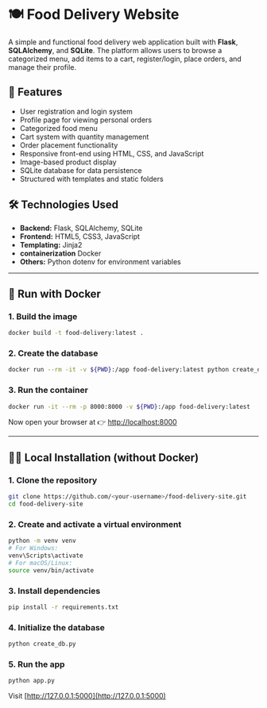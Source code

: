 # 🍽️ Food Delivery Website

A simple and functional food delivery web application built with **Flask**, **SQLAlchemy**, and **SQLite**. The platform allows users to browse a categorized menu, add items to a cart, register/login, place orders, and manage their profile.

## 🚀 Features

- User registration and login system
- Profile page for viewing personal orders
- Categorized food menu
- Cart system with quantity management
- Order placement functionality
- Responsive front-end using HTML, CSS, and JavaScript
- Image-based product display
- SQLite database for data persistence
- Structured with templates and static folders

## 🛠️ Technologies Used

- **Backend:** Flask, SQLAlchemy, SQLite
- **Frontend:** HTML5, CSS3, JavaScript
- **Templating:** Jinja2
- **containerization** Docker
- **Others:** Python dotenv for environment variables

---

## 🐳 Run with Docker

### 1. Build the image
```bash
docker build -t food-delivery:latest .
```

### 2. Create the database
```bash
docker run --rm -it -v ${PWD}:/app food-delivery:latest python create_db.py
```

### 3. Run the container
```bash
docker run -it --rm -p 8000:8000 -v ${PWD}:/app food-delivery:latest
```

Now open your browser at 👉 [http://localhost:8000](http://localhost:8000)

---

## 🧑‍💻 Local Installation (without Docker)

### 1. Clone the repository
```bash
git clone https://github.com/<your-username>/food-delivery-site.git
cd food-delivery-site
```

### 2. Create and activate a virtual environment
```bash
python -m venv venv
# For Windows:
venv\Scripts\activate
# For macOS/Linux:
source venv/bin/activate
```

### 3. Install dependencies
```bash
pip install -r requirements.txt
```

### 4. Initialize the database
```bash
python create_db.py
```

### 5. Run the app
```bash
python app.py
```

Visit [http://127.0.0.1:5000](http://127.0.0.1:5000)